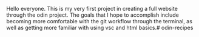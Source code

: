 Hello everyone.  This is my very first project in creating a full website through the odin project.  The goals that I hope to accomplish include becoming more comfortable with the git workflow through the terminal, as well as getting more familiar with using vsc and html basics.# odin-recipes